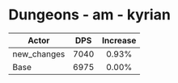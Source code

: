 # Dungeons - am - kyrian
| Actor | DPS | Increase |
|---|:---:|:---:|
|new_changes|7040|0.93%|
|Base|6975|0.00%|
